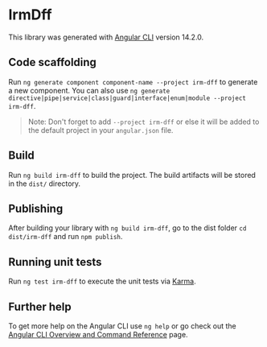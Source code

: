 # IrmDff

This library was generated with [Angular CLI](https://github.com/angular/angular-cli) version 14.2.0.

## Code scaffolding

Run `ng generate component component-name --project irm-dff` to generate a new component. You can also use `ng generate directive|pipe|service|class|guard|interface|enum|module --project irm-dff`.
> Note: Don't forget to add `--project irm-dff` or else it will be added to the default project in your `angular.json` file. 

## Build

Run `ng build irm-dff` to build the project. The build artifacts will be stored in the `dist/` directory.

## Publishing

After building your library with `ng build irm-dff`, go to the dist folder `cd dist/irm-dff` and run `npm publish`.

## Running unit tests

Run `ng test irm-dff` to execute the unit tests via [Karma](https://karma-runner.github.io).

## Further help

To get more help on the Angular CLI use `ng help` or go check out the [Angular CLI Overview and Command Reference](https://angular.io/cli) page.
